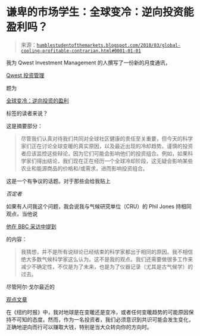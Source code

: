 <!--yml

category: 未分类

date: 2024-05-18 00:37:21

-->

# 谦卑的市场学生：全球变冷：逆向投资能盈利吗？

> 来源：[`humblestudentofthemarkets.blogspot.com/2010/03/global-cooling-profitable-contrarian.html#0001-01-01`](https://humblestudentofthemarkets.blogspot.com/2010/03/global-cooling-profitable-contrarian.html#0001-01-01)

我为 Qwest Investment Management 的人撰写了一份新的月度通讯，

[Qwest 投资管理](http://www.qwestfunds.com/)

题为

[全球变冷：逆向投资的盈利](http://www.qwestfunds.com/publications/newsletters_pdf/newsletter_march_2010.pdf)

标签的读者来说？

这是摘要部分：

> 尽管我们认真对待我们共同对全球社区健康的责任至关重要，但今天的科学家们正在讨论全球变暖的真实原因，以及最近出现的冷却趋势。谨慎的投资者应该监控这些辩论，因为它们可能会影响他们的投资组合。例如，如果科学家们得出结论，我们现在正在经历一个全球冷却阶段，这无疑会影响某些农业和能源商品的价格和/或需求，进而影响投资组合。

这是一个有争议的话题。对于那些会给我贴上

*否定者*

如果有人问我这个问题，我会说我与气候研究单位（CRU）的 Phil Jones 持相同观点，当他说

[他在 BBC 采访中提到](http://news.bbc.co.uk/2/hi/science/nature/8511670.stm)

的内容：

> 我猜想，并不是所有说辩论已经结束的科学家都出于相同的原因。我不相信绝大多数气候科学家这么认为。这不是我的观点。我们还需要做很多工作来减少不确定性，不仅是为了未来，也是为了仪器记录（尤其是古气候学）的过去。

尽管阿尔·戈尔最近的

[观点文章](http://www.nytimes.com/2010/02/28/opinion/28gore.html)

在《纽约时报》中，我对地球是在变暖还是变冷，或者任何变暖趋势的可能原因保持不可知的态度。然而，作为一名投资者，我们必须意识到共识可能会发生变化，正确地逆向而行可以赚取大钱，特别是当大众转向你的方向时。
